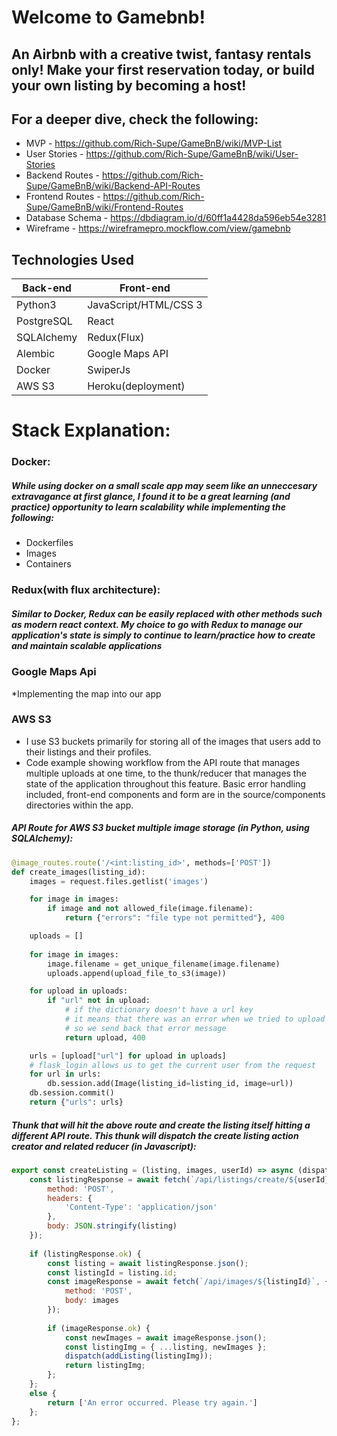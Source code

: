 # Welcome to Gamebnb!
## An Airbnb with a creative twist, fantasy rentals only! Make your first reservation today, or build your own listing by becoming a host!

## For a deeper dive, check the following:
  * MVP - https://github.com/Rich-Supe/GameBnB/wiki/MVP-List
  * User Stories - https://github.com/Rich-Supe/GameBnB/wiki/User-Stories
  * Backend Routes - https://github.com/Rich-Supe/GameBnB/wiki/Backend-API-Routes
  * Frontend Routes - https://github.com/Rich-Supe/GameBnB/wiki/Frontend-Routes
  * Database Schema - https://dbdiagram.io/d/60ff1a4428da596eb54e3281
  * Wireframe - https://wireframepro.mockflow.com/view/gamebnb

 ## Technologies Used

| Back-end    | Front-end |
| ---      | ---       |
| Python3 | JavaScript/HTML/CSS 3  |
| PostgreSQL     | React |
| SQLAlchemy |   Redux(Flux)    |
| Alembic | Google Maps API |
| Docker | SwiperJs |
| AWS S3 |  Heroku(deployment)  |


# Stack Explanation:

### Docker: 
##### While using docker on a small scale app may seem like an unneccesary extravagance at first glance, I found it to be a great learning (and practice) opportunity to learn scalability while implementing the following:
* Dockerfiles
* Images
* Containers

### Redux(with flux architecture): 
##### Similar to Docker, Redux can be easily replaced with other methods such as modern react context. My choice to go with Redux to manage our application's state is simply to continue to learn/practice how to create and maintain scalable applications

### Google Maps Api
*Implementing the map into our app

### AWS S3
* I use S3 buckets primarily for storing all of the images that users add to their listings and their profiles.
* Code example showing workflow from the API route that manages multiple uploads at one time, to the thunk/reducer that manages the state of the application throughout this feature. Basic error handling included, front-end components and form are in the source/components directories within the app.

##### API Route for AWS S3 bucket multiple image storage (in Python, using SQLAlchemy):
```python
@image_routes.route('/<int:listing_id>', methods=['POST'])
def create_images(listing_id):
    images = request.files.getlist('images')

    for image in images:
        if image and not allowed_file(image.filename):
            return {"errors": "file type not permitted"}, 400

    uploads = []
    
    for image in images:
        image.filename = get_unique_filename(image.filename)
        uploads.append(upload_file_to_s3(image))

    for upload in uploads:
        if "url" not in upload:
            # if the dictionary doesn't have a url key
            # it means that there was an error when we tried to upload
            # so we send back that error message
            return upload, 400

    urls = [upload["url"] for upload in uploads]
    # flask_login allows us to get the current user from the request
    for url in urls:
        db.session.add(Image(listing_id=listing_id, image=url))
    db.session.commit()
    return {"urls": urls}
```
##### Thunk that will hit the above route and create the listing itself hitting a different API route. This thunk will dispatch the create listing action creator and related reducer (in Javascript):
```javascript
export const createListing = (listing, images, userId) => async (dispatch) => {
    const listingResponse = await fetch(`/api/listings/create/${userId}`, {
        method: 'POST',
        headers: {
            'Content-Type': 'application/json'
        },
        body: JSON.stringify(listing)
    });
    
    if (listingResponse.ok) {
        const listing = await listingResponse.json();
        const listingId = listing.id;
        const imageResponse = await fetch(`/api/images/${listingId}`, {
            method: 'POST',
            body: images
        });
        
        if (imageResponse.ok) {
            const newImages = await imageResponse.json();
            const listingImg = { ...listing, newImages };
            dispatch(addListing(listingImg));
            return listingImg;
        };
    };
    else {
        return ['An error occurred. Please try again.']
    };
};
```
